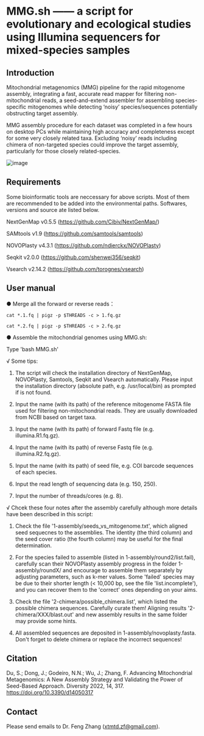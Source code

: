 # MMG.sh —— a script for evolutionary and ecological studies using Illumina sequencers for mixed-species samples

## Introduction

Mitochondrial metagenomics (MMG) pipeline for the rapid mitogenome assembly, integrating a fast, accurate read mapper for filtering non-mitochondrial reads, a seed-and-extend assembler for assembling species-specific mitogenomes while detecting ‘noisy’ species/sequences potentially obstructing target assembly.

MMG assembly procedure for each dataset was completed in a few hours on desktop PCs while maintaining high accuracy and completeness except for some very closely related taxa. Excluding ‘noisy’ reads including chimera of non-targeted species could improve the target assembly, particularly for those closely related-species.

![image](https://user-images.githubusercontent.com/45136134/164358722-9d3a569a-223a-4efe-aca7-8b1a494ff201.png)


## Requirements

Some bioinformatic tools are neccessary for above scripts. Most of them are recommended to be added into the environmental paths. Softwares, versions and source ate listed below.

NextGenMap v0.5.5 (https://github.com/Cibiv/NextGenMap/)

SAMtools v1.9 (https://github.com/samtools/samtools)

NOVOPlasty v4.3.1 (https://github.com/ndierckx/NOVOPlasty)

Seqkit v2.0.0 (https://github.com/shenwei356/seqkit)

Vsearch v2.14.2 (https://github.com/torognes/vsearch)


## User manual

 ● Merge all the forward or reverse reads：

    cat *.1.fq | pigz -p $THREADS -c > 1.fq.gz

    cat *.2.fq | pigz -p $THREADS -c > 2.fq.gz

 ● Assemble the mitochondrial genomes using MMG.sh:
    
  Type 'bash MMG.sh'
  
  √ Some tips:
   
   1. The script will check the installation directory of NextGenMap, NOVOPlasty, Samtools, Seqkit and Vsearch automatically. Please input the installation directory (absolute path, e.g. /usr/local/bin) as prompted if is not found.
   
   2. Input the name (with its path) of the reference mitogenome FASTA file used for filtering non-mitochondrial reads. They are usually downloaded from NCBI based on target taxa.
   
   3. Input the name (with its path) of forward Fastq file (e.g. illumina.R1.fq.gz).
   
   4. Input the name (with its path) of reverse Fastq file (e.g. illumina.R2.fq.gz).
   
   5. Input the name (with its path) of seed file, e.g. COI barcode sequences of each species.
   
   6. Input the read length of sequencing data (e.g. 150, 250).
   
   7. Input the number of threads/cores (e.g. 8).
   

  √ Chcek these four notes after the assembly carefully although more details have been described in this script: 

   1. Check the file '1-assembly/seeds_vs_mitogenome.txt', which aligned seed sequecnes to the assemblies. The identity (the third column) and the seed cover ratio (the fourth column) may be useful for the final determination.

   2. For the species failed to assemble (listed in 1-assembly/round2/list.fail), carefully scan their NOVOPlasty assembly progress in the folder 1-assembly/roundX/ and encourage to assemble them separately by adjusting parameters, such as k-mer values. Some 'failed' species may be due to their shorter length (< 10,000 bp, see the file 'list.incomplete'), and you can recover them to the 'correct' ones depending on your aims.

   3. Check the file '2-chimera/possible_chimera.list', which listed the possible chimera sequences. Carefully curate them! Aligning results '2-chimera/XXX/blast.out' and new assembly results in the same folder may provide some hints.

   4. All assembled sequences are deposited in 1-assembly/novoplasty.fasta. Don't forget to delete chimera or replace the incorrect sequences!

## Citation

Du, S.; Dong, J.; Godeiro, N.N.; Wu, J.; Zhang, F. Advancing Mitochondrial Metagenomics: A New Assembly Strategy and Validating the Power of Seed-Based Approach. Diversity 2022, 14, 317. https://doi.org/10.3390/d14050317

## Contact

Please send emails to Dr. Feng Zhang (xtmtd.zf@gmail.com).
